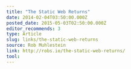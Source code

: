 ```yaml
---
title: "The Static Web Returns"
date: 2014-02-04T03:50:00.000Z
posted_date: 2015-05-03T02:50:00.000Z
editor_recommends: 3
type: Article
slug: links/the-static-web-returns
source: Rob Muhlestein
link: http://robs.io/the-static-web-returns/
tool:
---
```





